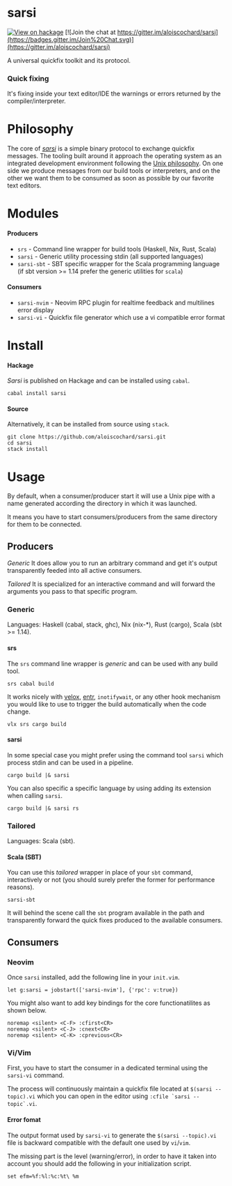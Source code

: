 sarsi
=====

[![View on hackage](https://img.shields.io/hackage/v/sarsi.svg)](http://hackage.haskell.org/package/sarsi)
[![Join the chat at https://gitter.im/aloiscochard/sarsi](https://badges.gitter.im/Join%20Chat.svg)](https://gitter.im/aloiscochard/sarsi)

A universal quickfix toolkit and its protocol.

### Quick fixing

It's fixing inside your text editor/IDE the warnings or errors returned by the compiler/interpreter.

# Philosophy

The core of *[sarsi](https://en.wiktionary.org/wiki/sarcio#Latin)* is a simple binary protocol to exchange quickfix messages. The tooling built around it approach the operating system as an integrated development environment following the [Unix philosophy](https://en.wikipedia.org/wiki/Unix_philosophy). On one side we produce messages from our build tools or interpreters, and on the other we want them to be consumed as soon as possible by our favorite text editors.

# Modules

#### Producers

 - `srs` - Command line wrapper for build tools (Haskell, Nix, Rust, Scala)
 - `sarsi` - Generic utility processing stdin (all supported languages)
 - `sarsi-sbt` - SBT specific wrapper for the Scala programming language (if sbt version >= 1.14 prefer the generic utilities for `scala`)

#### Consumers

 - `sarsi-nvim` - Neovim RPC plugin for realtime feedback and multilines error display
 - `sarsi-vi` - Quickfix file generator which use a vi compatible error format

# Install

#### Hackage

*Sarsi* is published on Hackage and can be installed using `cabal`.

    cabal install sarsi

#### Source

Alternatively, it can be installed from source using `stack`.

    git clone https://github.com/aloiscochard/sarsi.git
    cd sarsi
    stack install

# Usage

By default, when a consumer/producer start it will use a Unix pipe with a name generated according the directory in which it was launched.

It means you have to start consumers/producers from the same directory for them to be connected.

## Producers

*Generic*
It does allow you to run an arbitrary command and get it's output transparently feeded into all active consumers.

*Tailored*
It is specialized for an interactive command and will forward the arguments you pass to that specific program.

### Generic

Languages: Haskell (cabal, stack, ghc), Nix (nix-*), Rust (cargo), Scala (sbt >= 1.14).

#### srs

The `srs` command line wrapper is *generic* and can be used with any build tool.

    srs cabal build

It works nicely with [velox](https://github.com/aloiscochard/velox/), [entr](http://entrproject.org/), `inotifywait`, or any other hook mechanism you would like to use to trigger the build automatically when the code change.

    vlx srs cargo build

#### sarsi

In some special case you might prefer using the command tool `sarsi` which process stdin and can be used in a pipeline.

    cargo build |& sarsi

You can also specific a specific language by using adding its extension when calling `sarsi`.

    cargo build |& sarsi rs

### Tailored

Languages: Scala (sbt).

#### Scala (SBT)

You can use this *tailored* wrapper in place of your `sbt` command, interactively or not (you should surely prefer the former for performance reasons).

    sarsi-sbt

It will behind the scene call the `sbt` program available in the path and transparently forward the quick fixes produced to the available consumers.

## Consumers

### Neovim

Once `sarsi` installed, add the following line in your `init.vim`.

    let g:sarsi = jobstart(['sarsi-nvim'], {'rpc': v:true})

You might also want to add key bindings for the core functionatilites as shown below.

    noremap <silent> <C-F> :cfirst<CR>
    noremap <silent> <C-J> :cnext<CR>
    noremap <silent> <C-K> :cprevious<CR>

### Vi/Vim

First, you have to start the consumer in a dedicated terminal using the `sarsi-vi` command.

The process will continuously maintain a quickfix file located at `$(sarsi --topic).vi` which you can open in the editor using ```:cfile `sarsi --topic`.vi```.

#### Error fomat

The output format used by `sarsi-vi` to generate the  `$(sarsi --topic).vi` file is backward compatible with the default one used by `vi`/`vim`.

The missing part is the level (warning/error), in order to have it taken into account you should add the following in your initialization script.

`set efm=%f:%l:%c:%t\ %m`
